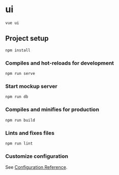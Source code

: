 # ui
```
vue ui
```
## Project setup
```
npm install
```

### Compiles and hot-reloads for development
```
npm run serve
```
### Start mockup server
```
npm run db
```
### Compiles and minifies for production
```
npm run build
```

### Lints and fixes files
```
npm run lint
```

### Customize configuration
See [Configuration Reference](https://cli.vuejs.org/config/).
